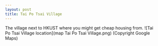 ```yaml
---
layout: post
title: Tai Po Tsai Village
---
```


The village next to HKUST where you might get cheap housing from.
![Tai Po Tsai Village location](map Tai Po Tsai Village.png) (Copyright Google Maps)
